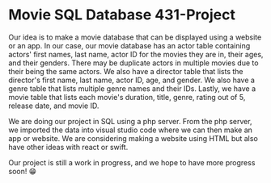 # Movie SQL Database 431-Project
Our idea is to make a movie database that can be displayed using a website or an app. In our case, our movie database has an actor table containing actors' first names, last name, actor ID for the movies they are in, their ages, and their genders. There may be duplicate actors in multiple movies due to their being the same actors. We also have a director table that lists the director's first name, last name, actor ID, age, and gender. We also have a genre table that lists multiple genre names and their IDs. Lastly, we have a movie table that lists each movie's duration, title, genre, rating out of 5, release date, and movie ID. 

We are doing our project in SQL using a php server. From the php server, we imported the data into visual studio code where we can then make an app or website. We are considering making a website using HTML but also have other ideas with react or swift. 

Our project is still a work in progress, and we hope to have more progress soon! 😁
